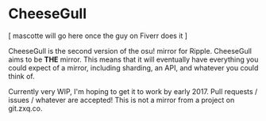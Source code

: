 # CheeseGull

[ mascotte will go here once the guy on Fiverr does it ]

CheeseGull is the second version of the osu! mirror for Ripple. CheeseGull aims
to be **THE** mirror. This means that it will eventually have everything you
could expect of a mirror, including sharding, an API, and whatever you could
think of.

Currently very WIP, I'm hoping to get it to work by early 2017. Pull requests /
issues / whatever are accepted! This is not a mirror from a project on git.zxq.co.
